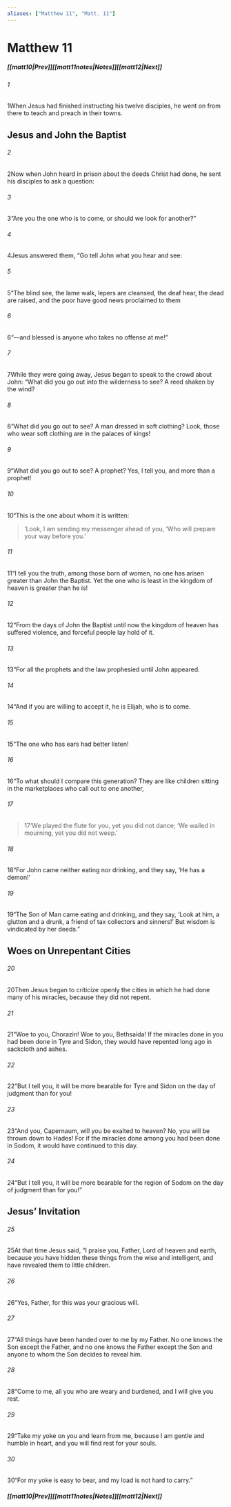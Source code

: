 ```yaml
---
aliases: ["Matthew 11", "Matt. 11"]
---
```

# Matthew 11
##### <span class=arrow-left></span>[[matt10|Prev]]<span class=navigation-separator></span>[[matt11notes|Notes]]<span class=navigation-separator></span>[[matt12|Next]]<span class=arrow-right></span>
###### 1
<span class=verse-first>1</span>When Jesus had finished instructing his twelve disciples, he went on from there to teach and preach in their towns.
## Jesus and John the Baptist
###### 2
<span class=verse-first>2</span>Now when John heard in prison about the deeds Christ had done, he sent his disciples to ask a question:
###### 3
<span class=verse-body>3</span>“Are you the one who is to come, or should we look for another?”
###### 4
<span class=verse-body>4</span>Jesus answered them, “Go tell John what you hear and see:
###### 5
<span class=verse-body>5</span>“The blind see, the lame walk, lepers are cleansed, the deaf hear, the dead are raised, and the poor have good news proclaimed to them
###### 6
<span class=verse-body>6</span>“—and blessed is anyone who takes no offense at me!”
<div class=paragraph-break></div>

###### 7
<span class=verse-first>7</span>While they were going away, Jesus began to speak to the crowd about John: “What did you go out into the wilderness to see? A reed shaken by the wind?
###### 8
<span class=verse-body>8</span>“What did you go out to see? A man dressed in soft clothing? Look, those who wear soft clothing are in the palaces of kings!
###### 9
<span class=verse-body>9</span>“What did you go out to see? A prophet? Yes, I tell you, and more than a prophet!
###### 10
<span class=verse-body>10</span>“This is the one about whom it is written:
<div class=paragraph-break></div>

><span class=poetry-quote-single>‘</span>Look, I am sending my messenger ahead of you,
><span class=poetry-quote-single>‘</span>Who will prepare your way before you.’
<div class=paragraph-break></div>

###### 11
<span class=verse-body>11</span>“I tell you the truth, among those born of women, no one has arisen greater than John the Baptist. Yet the one who is least in the kingdom of heaven is greater than he is!
###### 12
<span class=verse-body>12</span>“From the days of John the Baptist until now the kingdom of heaven has suffered violence, and forceful people lay hold of it.
###### 13
<span class=verse-body>13</span>“For all the prophets and the law prophesied until John appeared.
###### 14
<span class=verse-body>14</span>“And if you are willing to accept it, he is Elijah, who is to come.
###### 15
<span class=verse-body>15</span>“The one who has ears had better listen!
<div class=paragraph-break></div>

###### 16
<span class=verse-first>16</span>“To what should I compare this generation? They are like children sitting in the marketplaces who call out to one another,
<div class=paragraph-break></div>

###### 17
><span class=verse-body-poetry>17</span><span class=poetry-quote-single>‘</span>We played the flute for you, yet you did not dance;
><span class=poetry-quote-single>‘</span>We wailed in mourning, yet you did not weep.’
<div class=paragraph-break></div>

###### 18
<span class=verse-body>18</span>“For John came neither eating nor drinking, and they say, ‘He has a demon!’
###### 19
<span class=verse-body>19</span>“The Son of Man came eating and drinking, and they say, ‘Look at him, a glutton and a drunk, a friend of tax collectors and sinners!’ But wisdom is vindicated by her deeds.”
## Woes on Unrepentant Cities
###### 20
<span class=verse-first>20</span>Then Jesus began to criticize openly the cities in which he had done many of his miracles, because they did not repent.
###### 21
<span class=verse-body>21</span>“Woe to you, Chorazin! Woe to you, Bethsaida! If the miracles done in you had been done in Tyre and Sidon, they would have repented long ago in sackcloth and ashes.
###### 22
<span class=verse-body>22</span>“But I tell you, it will be more bearable for Tyre and Sidon on the day of judgment than for you!
###### 23
<span class=verse-body>23</span>“And you, Capernaum, will you be exalted to heaven? No, you will be thrown down to Hades! For if the miracles done among you had been done in Sodom, it would have continued to this day.
###### 24
<span class=verse-body>24</span>“But I tell you, it will be more bearable for the region of Sodom on the day of judgment than for you!”
## Jesus’ Invitation
###### 25
<span class=verse-first>25</span>At that time Jesus said, “I praise you, Father, Lord of heaven and earth, because you have hidden these things from the wise and intelligent, and have revealed them to little children.
###### 26
<span class=verse-body>26</span>“Yes, Father, for this was your gracious will.
###### 27
<span class=verse-body>27</span>“All things have been handed over to me by my Father. No one knows the Son except the Father, and no one knows the Father except the Son and anyone to whom the Son decides to reveal him.
<div class=paragraph-break></div>

###### 28
<span class=verse-first>28</span>“Come to me, all you who are weary and burdened, and I will give you rest.
###### 29
<span class=verse-body>29</span>“Take my yoke on you and learn from me, because I am gentle and humble in heart, and you will find rest for your souls.
###### 30
<span class=verse-body>30</span>“For my yoke is easy to bear, and my load is not hard to carry.”
##### <span class=arrow-left></span>[[matt10|Prev]]<span class=navigation-separator></span>[[matt11notes|Notes]]<span class=navigation-separator></span>[[matt12|Next]]<span class=arrow-right></span>